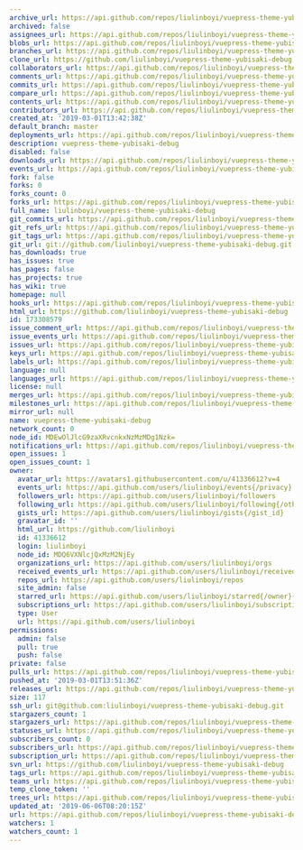 ```yaml
---
archive_url: https://api.github.com/repos/liulinboyi/vuepress-theme-yubisaki-debug/{archive_format}{/ref}
archived: false
assignees_url: https://api.github.com/repos/liulinboyi/vuepress-theme-yubisaki-debug/assignees{/user}
blobs_url: https://api.github.com/repos/liulinboyi/vuepress-theme-yubisaki-debug/git/blobs{/sha}
branches_url: https://api.github.com/repos/liulinboyi/vuepress-theme-yubisaki-debug/branches{/branch}
clone_url: https://github.com/liulinboyi/vuepress-theme-yubisaki-debug.git
collaborators_url: https://api.github.com/repos/liulinboyi/vuepress-theme-yubisaki-debug/collaborators{/collaborator}
comments_url: https://api.github.com/repos/liulinboyi/vuepress-theme-yubisaki-debug/comments{/number}
commits_url: https://api.github.com/repos/liulinboyi/vuepress-theme-yubisaki-debug/commits{/sha}
compare_url: https://api.github.com/repos/liulinboyi/vuepress-theme-yubisaki-debug/compare/{base}...{head}
contents_url: https://api.github.com/repos/liulinboyi/vuepress-theme-yubisaki-debug/contents/{+path}
contributors_url: https://api.github.com/repos/liulinboyi/vuepress-theme-yubisaki-debug/contributors
created_at: '2019-03-01T13:42:38Z'
default_branch: master
deployments_url: https://api.github.com/repos/liulinboyi/vuepress-theme-yubisaki-debug/deployments
description: vuepress-theme-yubisaki-debug
disabled: false
downloads_url: https://api.github.com/repos/liulinboyi/vuepress-theme-yubisaki-debug/downloads
events_url: https://api.github.com/repos/liulinboyi/vuepress-theme-yubisaki-debug/events
fork: false
forks: 0
forks_count: 0
forks_url: https://api.github.com/repos/liulinboyi/vuepress-theme-yubisaki-debug/forks
full_name: liulinboyi/vuepress-theme-yubisaki-debug
git_commits_url: https://api.github.com/repos/liulinboyi/vuepress-theme-yubisaki-debug/git/commits{/sha}
git_refs_url: https://api.github.com/repos/liulinboyi/vuepress-theme-yubisaki-debug/git/refs{/sha}
git_tags_url: https://api.github.com/repos/liulinboyi/vuepress-theme-yubisaki-debug/git/tags{/sha}
git_url: git://github.com/liulinboyi/vuepress-theme-yubisaki-debug.git
has_downloads: true
has_issues: true
has_pages: false
has_projects: true
has_wiki: true
homepage: null
hooks_url: https://api.github.com/repos/liulinboyi/vuepress-theme-yubisaki-debug/hooks
html_url: https://github.com/liulinboyi/vuepress-theme-yubisaki-debug
id: 173308579
issue_comment_url: https://api.github.com/repos/liulinboyi/vuepress-theme-yubisaki-debug/issues/comments{/number}
issue_events_url: https://api.github.com/repos/liulinboyi/vuepress-theme-yubisaki-debug/issues/events{/number}
issues_url: https://api.github.com/repos/liulinboyi/vuepress-theme-yubisaki-debug/issues{/number}
keys_url: https://api.github.com/repos/liulinboyi/vuepress-theme-yubisaki-debug/keys{/key_id}
labels_url: https://api.github.com/repos/liulinboyi/vuepress-theme-yubisaki-debug/labels{/name}
language: null
languages_url: https://api.github.com/repos/liulinboyi/vuepress-theme-yubisaki-debug/languages
license: null
merges_url: https://api.github.com/repos/liulinboyi/vuepress-theme-yubisaki-debug/merges
milestones_url: https://api.github.com/repos/liulinboyi/vuepress-theme-yubisaki-debug/milestones{/number}
mirror_url: null
name: vuepress-theme-yubisaki-debug
network_count: 0
node_id: MDEwOlJlcG9zaXRvcnkxNzMzMDg1Nzk=
notifications_url: https://api.github.com/repos/liulinboyi/vuepress-theme-yubisaki-debug/notifications{?since,all,participating}
open_issues: 1
open_issues_count: 1
owner:
  avatar_url: https://avatars1.githubusercontent.com/u/41336612?v=4
  events_url: https://api.github.com/users/liulinboyi/events{/privacy}
  followers_url: https://api.github.com/users/liulinboyi/followers
  following_url: https://api.github.com/users/liulinboyi/following{/other_user}
  gists_url: https://api.github.com/users/liulinboyi/gists{/gist_id}
  gravatar_id: ''
  html_url: https://github.com/liulinboyi
  id: 41336612
  login: liulinboyi
  node_id: MDQ6VXNlcjQxMzM2NjEy
  organizations_url: https://api.github.com/users/liulinboyi/orgs
  received_events_url: https://api.github.com/users/liulinboyi/received_events
  repos_url: https://api.github.com/users/liulinboyi/repos
  site_admin: false
  starred_url: https://api.github.com/users/liulinboyi/starred{/owner}{/repo}
  subscriptions_url: https://api.github.com/users/liulinboyi/subscriptions
  type: User
  url: https://api.github.com/users/liulinboyi
permissions:
  admin: false
  pull: true
  push: false
private: false
pulls_url: https://api.github.com/repos/liulinboyi/vuepress-theme-yubisaki-debug/pulls{/number}
pushed_at: '2019-03-01T13:51:36Z'
releases_url: https://api.github.com/repos/liulinboyi/vuepress-theme-yubisaki-debug/releases{/id}
size: 117
ssh_url: git@github.com:liulinboyi/vuepress-theme-yubisaki-debug.git
stargazers_count: 1
stargazers_url: https://api.github.com/repos/liulinboyi/vuepress-theme-yubisaki-debug/stargazers
statuses_url: https://api.github.com/repos/liulinboyi/vuepress-theme-yubisaki-debug/statuses/{sha}
subscribers_count: 0
subscribers_url: https://api.github.com/repos/liulinboyi/vuepress-theme-yubisaki-debug/subscribers
subscription_url: https://api.github.com/repos/liulinboyi/vuepress-theme-yubisaki-debug/subscription
svn_url: https://github.com/liulinboyi/vuepress-theme-yubisaki-debug
tags_url: https://api.github.com/repos/liulinboyi/vuepress-theme-yubisaki-debug/tags
teams_url: https://api.github.com/repos/liulinboyi/vuepress-theme-yubisaki-debug/teams
temp_clone_token: ''
trees_url: https://api.github.com/repos/liulinboyi/vuepress-theme-yubisaki-debug/git/trees{/sha}
updated_at: '2019-06-06T08:20:15Z'
url: https://api.github.com/repos/liulinboyi/vuepress-theme-yubisaki-debug
watchers: 1
watchers_count: 1
---
```


